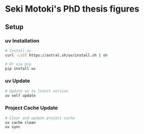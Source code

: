 # Seki Motoki's PhD thesis figures

## Setup

### uv Installation
```bash
# Install uv
curl -LsSf https://astral.sh/uv/install.sh | sh

# Or via pip
pip install uv
```

### uv Update
```bash
# Update uv to latest version
uv self update
```

### Project Cache Update
```bash
# Clear and update project cache
uv cache clean
uv sync
```